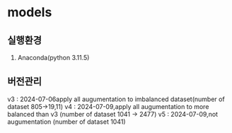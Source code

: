 # models
## 실행환경
1. Anaconda(python 3.11.5)

## 버전관리
v3 : 2024-07-06apply all augumentation to imbalanced dataset(number of dataset 805->19,11) 
v4 : 2024-07-09,apply all augumentation to more balanced than v3 (number of dataset 1041 -> 2477)
v5 : 2024-07-09,not augumentation (number of dataset 1041)

